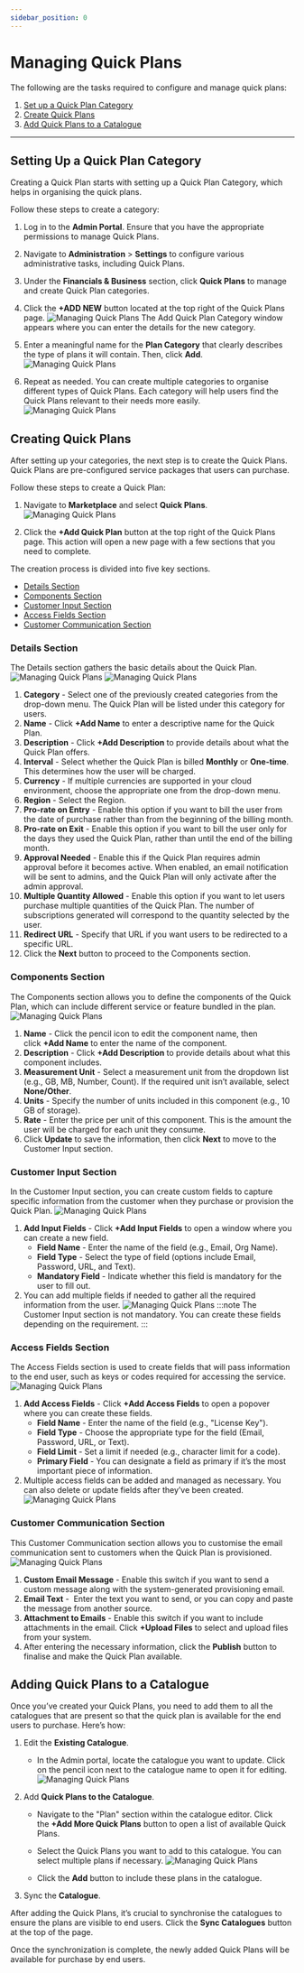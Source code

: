 ```yaml
---
sidebar_position: 0
---
```

# Managing Quick Plans
The following are the tasks required to configure and manage quick plans:
1. [Set up a Quick Plan Category](#setting-up-a-quick-plan-category)
2. [Create Quick Plans](#setting-up-a-quick-plan-category)
3. [Add Quick Plans to a Catalogue](#adding-quick-plans-to-a-catalogue)
---
## Setting Up a Quick Plan Category

Creating a Quick Plan starts with setting up a Quick Plan Category, which helps in organising the quick plans. 

Follow these steps to create a category:

1. Log in to the **Admin Portal**. Ensure that you have the appropriate permissions to manage Quick Plans.
2. Navigate to **Administration** > **Settings** to configure various administrative tasks, including Quick Plans.
3. Under the **Financials & Business** section, click **Quick Plans** to manage and create Quick Plan categories.
4. Click the **+ADD NEW** button located at the top right of the Quick Plans page. 
   ![Managing Quick Plans](img/QuickPlans1.png)
	The Add Quick Plan Category window appears where you can enter the details for the new category.
	
1. Enter a meaningful name for the **Plan Category** that clearly describes the type of plans it will contain. Then, click **Add**.
	![Managing Quick Plans](img/QuickPlans2.png)

5. Repeat as needed. You can create multiple categories to organise different types of Quick Plans. Each category will help users find the Quick Plans relevant to their needs more easily.      
  ![Managing Quick Plans](img/QuickPlans3.png)

## Creating Quick Plans

After setting up your categories, the next step is to create the Quick Plans. Quick Plans are pre-configured service packages that users can purchase. 

Follow these steps to create a Quick Plan:

1. Navigate to **Marketplace** and select **Quick Plans**.
  ![Managing Quick Plans](img/QuickPlans4.png)

2. Click the **+Add Quick Plan** button at the top right of the Quick Plans page. This action will open a new page with a few sections that you need to complete.

The creation process is divided into five key sections.
- [Details Section](#details-section)
- [Components Section](#components-section)
- [Customer Input Section](#customer-input-section)
- [Access Fields Section](#access-fields-section)
- [Customer Communication Section](#customer-communication-section)

### Details Section

The Details section gathers the basic details about the Quick Plan.
![Managing Quick Plans](img/QuickPlans5.png)
![Managing Quick Plans](img/QuickPlans6.png)

1. **Category** - Select one of the previously created categories from the drop-down menu. The Quick Plan will be listed under this category for users.
2. **Name** - Click **+Add Name** to enter a descriptive name for the Quick Plan.
3. **Description** - Click **+Add Description** to provide details about what the Quick Plan offers.
4. **Interval** - Select whether the Quick Plan is billed **Monthly** or **One-time**. This determines how the user will be charged.
5. **Currency** - If multiple currencies are supported in your cloud environment, choose the appropriate one from the drop-down menu.
6. **Region** - Select the Region.  
7. **Pro-rate on Entry** - Enable this option if you want to bill the user from the date of purchase rather than from the beginning of the billing month.
8. **Pro-rate on Exit** - Enable this option if you want to bill the user only for the days they used the Quick Plan, rather than until the end of the billing month.
9. **Approval Needed** - Enable this if the Quick Plan requires admin approval before it becomes active. When enabled, an email notification will be sent to admins, and the Quick Plan will only activate after the admin approval.
10. **Multiple Quantity Allowed** - Enable this option if you want to let users purchase multiple quantities of the Quick Plan. The number of subscriptions generated will correspond to the quantity selected by the user.
11. **Redirect URL** - Specify that URL if you want users to be redirected to a specific URL.
12. Click the **Next** button to proceed to the Components section.

### Components Section

The Components section allows you to define the components of the Quick Plan, which can include different service or feature bundled in the plan.
![Managing Quick Plans](img/QuickPlans7.png)

1. **Name** - Click the pencil icon to edit the component name, then click **+Add Name** to enter the name of the component.
2. **Description** - Click **+Add Description** to provide details about what this component includes.
3. **Measurement Unit** - Select a measurement unit from the dropdown list (e.g., GB, MB, Number, Count). If the required unit isn’t available, select **None/Other**.
4. **Units** - Specify the number of units included in this component (e.g., 10 GB of storage).
5. **Rate** - Enter the price per unit of this component. This is the amount the user will be charged for each unit they consume.
6. Click **Update** to save the information, then click **Next** to move to the Customer Input section.

### Customer Input Section

In the Customer Input section, you can create custom fields to capture specific information from the customer when they purchase or provision the Quick Plan.
![Managing Quick Plans](img/QuickPlans8.png)

1. **Add Input Fields** - Click **+Add Input Fields** to open a window where you can create a new field.
	- **Field Name** - Enter the name of the field (e.g., Email, Org Name).
	- **Field Type** - Select the type of field (options include Email, Password, URL, and Text).
	- **Mandatory Field** - Indicate whether this field is mandatory for the user to fill out.
2. You can add multiple fields if needed to gather all the required information from the user.
![Managing Quick Plans](img/QuickPlans9.png)
:::note
The Customer Input section is not mandatory. You can create these fields depending on the requirement.
:::
### Access Fields Section

The Access Fields section is used to create fields that will pass information to the end user, such as keys or codes required for accessing the service.
![Managing Quick Plans](img/QuickPlans10.png)
1. **Add Access Fields** - Click **+Add Access Fields** to open a popover where you can create these fields.
	- **Field Name** - Enter the name of the field (e.g., "License Key").
	- **Field Type** - Choose the appropriate type for the field (Email, Password, URL, or Text).
	- **Field Limit** - Set a limit if needed (e.g., character limit for a code).
	- **Primary Field** - You can designate a field as primary if it’s the most important piece of information.
2. Multiple access fields can be added and managed as necessary. You can also delete or update fields after they’ve been created.      
![Managing Quick Plans](img/QuickPlans11.png)

### Customer Communication Section

This Customer Communication section allows you to customise the email communication sent to customers when the Quick Plan is provisioned.
![Managing Quick Plans](img/QuickPlans12.png)

1. **Custom Email Message** - Enable this switch if you want to send a custom message along with the system-generated provisioning email.
2. **Email Text** -  Enter the text you want to send, or you can copy and paste the message from another source.
3. **Attachment to Emails** - Enable this switch if you want to include attachments in the email. Click **+Upload Files** to select and upload files from your system.
4. After entering the necessary information, click the **Publish** button to finalise and make the Quick Plan available.

## Adding Quick Plans to a Catalogue

Once you’ve created your Quick Plans, you need to add them to all the catalogues that are present so that the quick plan is available for the end users to purchase. Here’s how:

1. Edit the **Existing Catalogue**.
    - In the Admin portal, locate the catalogue you want to update. Click on the pencil icon next to the catalogue name to open it for editing.
      ![Managing Quick Plans](img/QuickPlans13.png)

2. Add **Quick Plans to the Catalogue**.
    - Navigate to the "Plan" section within the catalogue editor. Click the **+Add More Quick Plans** button to open a list of available Quick Plans.
    - Select the Quick Plans you want to add to this catalogue. You can select multiple plans if necessary.
      ![Managing Quick Plans](img/QuickPlans14.png)

	- Click the **Add** button to include these plans in the catalogue.
1. Sync the **Catalogue**.

After adding the Quick Plans, it’s crucial to synchronise the catalogues to ensure the plans are visible to end users. Click the **Sync Catalogues** button at the top of the page.

Once the synchronization is complete, the newly added Quick Plans will be available for purchase by end users.
